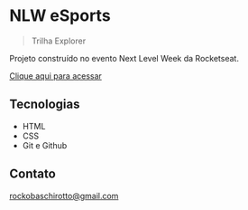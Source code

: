 # NLW eSports

> Trilha Explorer

Projeto construído no evento Next Level Week da Rocketseat.

[Clique aqui para acessar](http://rockosl.github.io/nlw)

## Tecnologias

- HTML
- CSS
- Git e Github

## Contato

rockobaschirotto@gmail.com